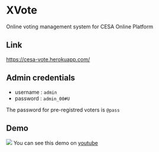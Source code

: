 # XVote
Online voting management system for CESA Online Platform

## Link

https://cesa-vote.herokuapp.com/

## Admin credentials 
- username : `admin`
- password : `admin_00#U`

The password for pre-registred voters is `@pass`

## Demo
<img src="demo/vote.gif"/>
You can see this demo on <a href="https://youtu.be/CphTJS6LLXE" target="_blank" > youtube </a>
